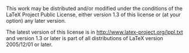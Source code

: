 This work may be distributed and/or modified under the conditions of
the LaTeX Project Public License, either version 1.3 of this license
or (at your option) any later version.

The latest version of this license is in
  http://www.latex-project.org/lppl.txt
and version 1.3 or later is part of all distributions of LaTeX
version 2005/12/01 or later.
